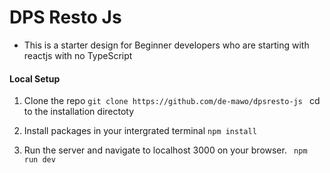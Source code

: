 # DPS Resto Js
- This is a starter design for Beginner developers who are starting with reactjs with no TypeScript


#### Local Setup
1. Clone the repo
`git clone https://github.com/de-mawo/dpsresto-js `
 cd to the installation directoty

2. Install packages in your intergrated terminal
`npm install `

3. Run the server and navigate to localhost 3000 on your browser.
` npm run dev`

